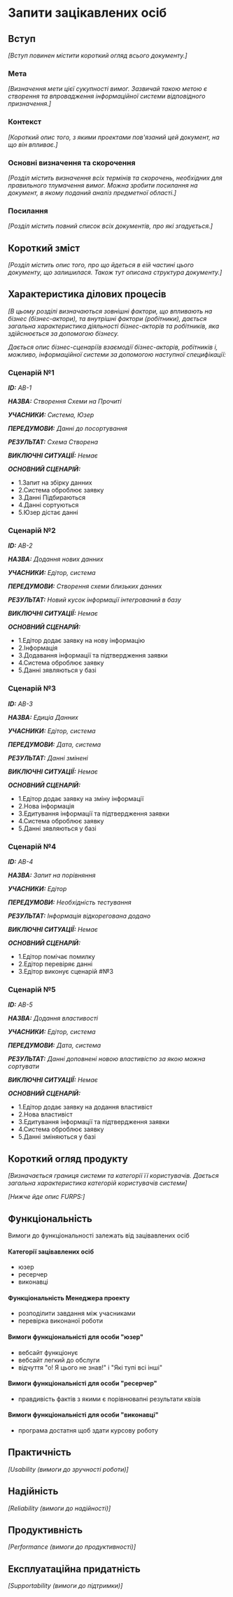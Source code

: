 # Запити зацікавлених осіб

## Вступ

*[Вступ повинен містити короткий огляд всього документу.]*

### Мета 

*[Визначення мети цієї сукупності вимог. Зазвичай такою метою є створення та впровадження 
 інформаційної системи відповідного призначення.]*

### Контекст

*[Короткий опис того, з якими проектами пов'язаний цей документ, на що він впливає.]*


### Основні визначення та скорочення

*[Розділ містить визначення всіх термінів та скорочень, необхідних для правильного
тлумачення вимог. Можна зробити посилання на документ, в якому поданий аналіз предметної області.]*


### Посилання

*[Розділ містить повний список всіх документів, про які згадується.]*


## Короткий зміст

*[Розділ містить опис того, про що йдеться в еій частині цього документу, що залишилася. 
Також тут описана структура документу.]*

## Характеристика ділових процесів

*[В цьому розділі визначаються зовнішні фактори, що впливають на бізнес (бізнес-актори), 
та внутрішні фактори (робітники), дається загальна характеристика діяльності бізнес-акторів 
та робітників, яка здійснюється за допомогою бізнесу.*

*Дається опис бізнес-сценаріїв взаємодії бізнес-акторів, робітників і, можливо, інформаційної системи за допомогою наступної
специфікації:*

   
### Сценарій №1
   
***ID:*** *AB-1*
    
***НАЗВА:*** *Створення Схеми на Прочиті*
    
***УЧАСНИКИ:*** *Система, Юзер*

***ПЕРЕДУМОВИ:*** *Данні до посортування*

***РЕЗУЛЬТАТ:*** *Схема Створена*

***ВИКЛЮЧНІ СИТУАЦІЇ:*** *Немає*

***ОСНОВНИЙ СЦЕНАРІЙ:*** 
* 1.Запит на збірку данних 
* 2.Система оброблює заявку 
* 3.Данні Підбираються
* 4.Данні сортуються
* 5.Юзер дістає данні

### Сценарій №2
   
***ID:*** *AB-2*
    
***НАЗВА:*** *Додання нових данних*
    
***УЧАСНИКИ:*** *Едітор, система*

***ПЕРЕДУМОВИ:*** *Створення схеми близьких данних*

***РЕЗУЛЬТАТ:*** *Новий кусок інформації інтегрований в базу*

***ВИКЛЮЧНІ СИТУАЦІЇ:*** *Немає*

***ОСНОВНИЙ СЦЕНАРІЙ:*** 
* 1.Едітор додає заявку на нову інформацію
* 2.Інформація
* 3.Додавання інформації та підтвердження заявки 
* 4.Система оброблює заявку 
* 5.Данні зявляються у базі

### Сценарій №3
   
***ID:*** *AB-3*
    
***НАЗВА:*** *Едиціа Данних*
    
***УЧАСНИКИ:*** *Едітор, система*

***ПЕРЕДУМОВИ:*** *Дата, система*

***РЕЗУЛЬТАТ:*** *Данні змінені*

***ВИКЛЮЧНІ СИТУАЦІЇ:*** *Немає*

***ОСНОВНИЙ СЦЕНАРІЙ:*** 
* 1.Едітор додає заявку на зміну інформації
* 2.Нова інформація
* 3.Едитування інформації та підтвердження заявки 
* 4.Система оброблює заявку 
* 5.Данні зявляються у базі

### Сценарій №4
   
***ID:*** *AB-4*
    
***НАЗВА:*** *Запит на порівняння*
    
***УЧАСНИКИ:*** *Едітор*

***ПЕРЕДУМОВИ:*** *Необхідність тестування*

***РЕЗУЛЬТАТ:*** *Інформація відкорегована додано*

***ВИКЛЮЧНІ СИТУАЦІЇ:*** *Немає*

***ОСНОВНИЙ СЦЕНАРІЙ:*** 
* 1.Едітор помічає помилку
* 2.Едітор перевіряє данні
* 3.Едітор виконує сценарій #№3

### Сценарій №5
   
***ID:*** *AB-5*
    
***НАЗВА:*** *Додання властивості*
    
***УЧАСНИКИ:*** *Едітор, система*

***ПЕРЕДУМОВИ:*** *Дата, система*

***РЕЗУЛЬТАТ:*** *Данні доповнені новою властивістю за якою можна сортувати*

***ВИКЛЮЧНІ СИТУАЦІЇ:*** *Немає*

***ОСНОВНИЙ СЦЕНАРІЙ:*** 
* 1.Едітор додає заявку на додання властивіст
* 2.Нова властивіст
* 3.Едитування інформації та підтвердження заявки 
* 4.Система оброблює заявку 
* 5.Данні зміняються у базі

## Короткий огляд продукту

*[Визначається границя системи та категорії її користувачів. Дається загальна характеристика категорій користувачів
системи]*

*[Нижче йде опис FURPS:]*


## Функціональність

Вимоги до функціональності залежать від зацівавлених осіб
#### Категорії зацівавлених осіб
* юзер
* ресерчер
* виконавці
#### Функціональність Менеджера проекту
* розподілити завдання між учасниками
* перевірка виконаної роботи
#### Вимоги функціональністі для особи "юзер"
* вебсайт функціонує
* вебсайт легкий до обслуги
* відчуття "о! Я цього не знав!" і "Які тупі всі інші"
#### Вимоги функціональністі для особи "ресерчер" 
* правдивість фактів з якими є порівнювапні результати квізів
#### Вимоги функціональністі для особи "виконавці"
* програма достатня щоб здати курсову роботу 

## Практичність

*[Usability (вимоги до зручності роботи)]*

## Надійність

*[Reliability (вимоги до надійності)]*

## Продуктивність

*[Performance (вимоги до продуктивності)]*

## Експлуатаційна придатність

*[Supportability (вимоги до підтримки)]*